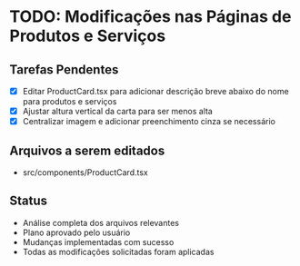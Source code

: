 # TODO: Modificações nas Páginas de Produtos e Serviços

## Tarefas Pendentes
- [x] Editar ProductCard.tsx para adicionar descrição breve abaixo do nome para produtos e serviços
- [x] Ajustar altura vertical da carta para ser menos alta
- [x] Centralizar imagem e adicionar preenchimento cinza se necessário

## Arquivos a serem editados
- src/components/ProductCard.tsx

## Status
- Análise completa dos arquivos relevantes
- Plano aprovado pelo usuário
- Mudanças implementadas com sucesso
- Todas as modificações solicitadas foram aplicadas
